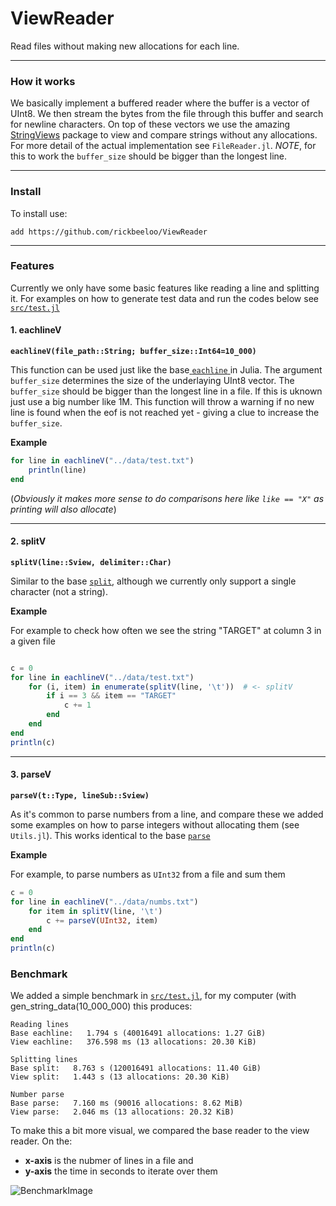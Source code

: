 # ViewReader
Read files without making new allocations for each line.

----

### How it works
We basically implement a buffered reader where the buffer is a vector of UInt8. We then stream the bytes from the file through this buffer and search for newline characters. On top of these vectors we use the amazing  [StringViews](https://github.com/JuliaStrings/StringViews.jl "StringViews") package to view and compare strings without any allocations. For more detail of the actual implementation see `FileReader.jl`. *NOTE*, for this to work the `buffer_size` should be bigger than the longest line.

----


### Install
To install use:

`add https://github.com/rickbeeloo/ViewReader`

---

### Features
Currently we only have some basic features like reading a line and splitting it.
For examples on how to generate test data and run the codes below see [`src/test.jl`](https://github.com/rickbeeloo/ViewReader/blob/master/src/test.jl)

#### 1. eachlineV
**`eachlineV(file_path::String; buffer_size::Int64=10_000)`**


This function can be used just like the base[ `eachline` ](https://docs.julialang.org/en/v1/base/io-network/#Base.eachline " `eachline` ") in Julia. The argument `buffer_size` determines the size of the underlaying UInt8 vector. The `buffer_size` should be bigger than the longest line in a file. If this is uknown just use a big number like 1M. This function will throw a warning if no new line is found when the eof is not reached yet - giving a clue to increase the `buffer_size`. 

**Example**

```Julia
for line in eachlineV("../data/test.txt")
    println(line)
end
```
(*Obviously it makes more sense to do comparisons here like `like == "X"` as printing will also allocate*)

----
#### 2. splitV
**`splitV(line::Sview, delimiter::Char)`**


Similar to the base [`split`](https://docs.julialang.org/en/v1/base/strings/#Base.split), although we currently only support a single character (not a string).

**Example**

For example to check how often we see the string "TARGET" at column 3 in a given file 
```Julia

c = 0
for line in eachlineV("../data/test.txt")
    for (i, item) in enumerate(splitV(line, '\t'))  # <- splitV
        if i == 3 && item == "TARGET"
            c += 1
        end 
    end 
end 
println(c)
```

----

#### 3. parseV
**`parseV(t::Type, lineSub::Sview)`**


As it's common to parse numbers from a line, and compare these we added some examples on how to parse integers without allocating them (see `Utils.jl`).
This works identical to the base [`parse`](https://docs.julialang.org/en/v1/base/numbers/#Base.parse)

**Example**

For example, to parse numbers as `UInt32` from a file and sum them

```Julia
c = 0
for line in eachlineV("../data/numbs.txt")
    for item in splitV(line, '\t')
        c += parseV(UInt32, item)
    end 
end
println(c)
```

### Benchmark
We added a simple benchmark in [`src/test.jl`](https://github.com/rickbeeloo/ViewReader/blob/master/src/test.jl), for my computer (with gen_string_data(10_000_000) this produces:

```
Reading lines
Base eachline:   1.794 s (40016491 allocations: 1.27 GiB)
View eachline:   376.598 ms (13 allocations: 20.30 KiB)

Splitting lines
Base split:   8.763 s (120016491 allocations: 11.40 GiB)
View split:   1.443 s (13 allocations: 20.30 KiB)

Number parse
Base parse:   7.160 ms (90016 allocations: 8.62 MiB)
View parse:   2.046 ms (13 allocations: 20.32 KiB)
```

To make this a bit more visual, we compared the base reader to the view reader.
On the:
- **x-axis** is the nubmer of lines in a file and 
- **y-axis** the time in seconds to iterate over them

![BenchmarkImage](https://www.linkpicture.com/q/reader_benchmark.png)